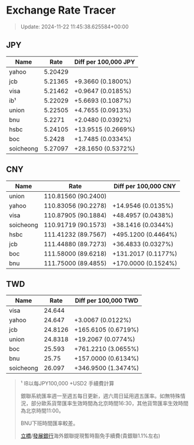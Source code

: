 # Exchange Rate Tracer

> Update: 2024-11-22 11:45:38.625584+00:00

## JPY

| Name      |    Rate | Diff per 100,000 JPY   |
|-----------|---------|------------------------|
| yahoo     | 5.20429 |                        |
| jcb       | 5.21365 | +9.3660 (0.1800%)      |
| visa      | 5.21462 | +0.9647 (0.0185%)      |
| ib¹       | 5.22029 | +5.6693 (0.1087%)      |
| union     | 5.22505 | +4.7655 (0.0913%)      |
| bnu       | 5.2271  | +2.0480 (0.0392%)      |
| hsbc      | 5.24105 | +13.9515 (0.2669%)     |
| boc       | 5.2428  | +1.7485 (0.0334%)      |
| soicheong | 5.27097 | +28.1650 (0.5372%)     |

## CNY

| Name      | Rate                | Diff per 100,000 CNY   |
|-----------|---------------------|------------------------|
| union     | 110.81560	(90.2400) |                        |
| yahoo     | 110.83056	(90.2278) | +14.9546 (0.0135%)     |
| visa      | 110.87905	(90.1884) | +48.4957 (0.0438%)     |
| soicheong | 110.91719	(90.1573) | +38.1416 (0.0344%)     |
| hsbc      | 111.41232	(89.7567) | +495.1200 (0.4464%)    |
| jcb       | 111.44880	(89.7273) | +36.4833 (0.0327%)     |
| boc       | 111.58000	(89.6218) | +131.2017 (0.1177%)    |
| bnu       | 111.75000	(89.4855) | +170.0000 (0.1524%)    |

## TWD

| Name      |    Rate | Diff per 100,000 TWD   |
|-----------|---------|------------------------|
| visa      | 24.644  |                        |
| yahoo     | 24.647  | +3.0067 (0.0122%)      |
| jcb       | 24.8126 | +165.6105 (0.6719%)    |
| union     | 24.8318 | +19.2067 (0.0774%)     |
| boc       | 25.593  | +761.2210 (3.0655%)    |
| bnu       | 25.75   | +157.0000 (0.6134%)    |
| soicheong | 26.097  | +346.9500 (1.3474%)    |


> ¹ IB以每JPY100,000 +USD2 手續費計算
>
> 銀聯系統匯率週一至週五每日更新，週六周日延用週五匯率。如無特殊情況，部分歐系貨幣匯率生效時間為北京時間16:30，其他貨幣匯率生效時間為北京時間11:00。
>
> BNU下班時間匯率較差。
>
> [立橋](https://www.wlbank.com.mo/uploads/ueditor/file/20181211/1544536513900230.pdf)/[發展銀行](https://www.mdb.com.mo/Service_Charges_20230728.pdf)海外銀聯提現暫時豁免手續費(貴銀聯1.1%左右)

